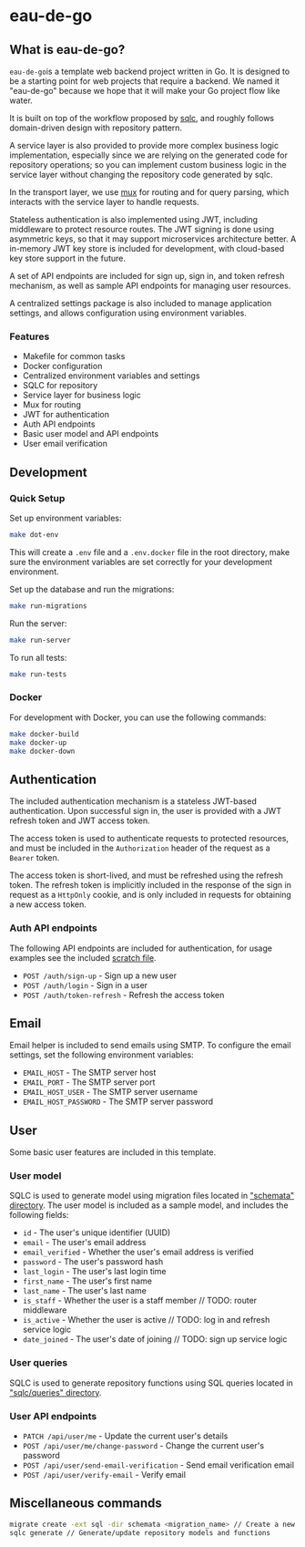 # eau-de-go

## What is eau-de-go?
`eau-de-go`is a template web backend project written in Go. 
It is designed to be a starting point for web projects that require a backend. 
We named it "eau-de-go" because we hope that it will make your Go project flow like water.

It is built on top of the workflow proposed by [sqlc](https://docs.sqlc.dev/en/latest/), 
and roughly follows domain-driven design with repository pattern.

A service layer is also provided to provide more complex business logic implementation, 
especially since we are relying on the generated code for repository operations; 
so you can implement custom business logic in the service layer without changing the repository code generated by sqlc.

In the transport layer, we use [mux](https://github.com/gorilla/mux) for routing and for query parsing, 
which interacts with the service layer to handle requests.

Stateless authentication is also implemented using JWT, including middleware to protect resource routes.
The JWT signing is done using asymmetric keys, so that it may support microservices architecture better.
A in-memory JWT key store is included for development, with cloud-based key store support in the future.

A set of API endpoints are included for sign up, sign in, and token refresh mechanism, 
as well as sample API endpoints for managing user resources.

A centralized settings package is also included to manage application settings, 
and allows configuration using environment variables.


### Features
- Makefile for common tasks
- Docker configuration
- Centralized environment variables and settings
- SQLC for repository
- Service layer for business logic
- Mux for routing
- JWT for authentication
- Auth API endpoints
- Basic user model and API endpoints
- User email verification


## Development

### Quick Setup
Set up environment variables:
```bash
make dot-env
```
This will create a `.env` file and a `.env.docker` file in the root directory, 
make sure the environment variables are set correctly for your development environment.

Set up the database and run the migrations:
```bash
make run-migrations
```

Run the server:
```bash
make run-server
```

To run all tests:
```bash
make run-tests
```

### Docker
For development with Docker, you can use the following commands:
```bash
make docker-build
make docker-up
make docker-down
```

## Authentication
The included authentication mechanism is a stateless JWT-based authentication. 
Upon successful sign in, the user is provided with a JWT refresh token and JWT access token.

The access token is used to authenticate requests to protected resources, 
and must be included in the `Authorization` header of the request as a `Bearer` token. 

The access token is short-lived, and must be refreshed using the refresh token. 
The refresh token is implicitly included in the response of the sign in request as a `HttpOnly` cookie, 
and is only included in requests for obtaining a new access token.


### Auth API endpoints
The following API endpoints are included for authentication, for usage examples see the included [scratch file](docs/api.http).
- `POST /auth/sign-up` - Sign up a new user
- `POST /auth/login` - Sign in a user
- `POST /auth/token-refresh` - Refresh the access token

## Email
Email helper is included to send emails using SMTP. To configure the email settings, set the following environment variables:
- `EMAIL_HOST` - The SMTP server host
- `EMAIL_PORT` - The SMTP server port
- `EMAIL_HOST_USER` - The SMTP server username
- `EMAIL_HOST_PASSWORD` - The SMTP server password

## User
Some basic user features are included in this template.

### User model
SQLC is used to generate model using migration files located in ["schemata" directory](schemata).
The user model is included as a sample model, and includes the following fields:
- `id` - The user's unique identifier (UUID)
- `email` - The user's email address
- `email_verified` - Whether the user's email address is verified
- `password` - The user's password hash
- `last_login` - The user's last login time
- `first_name` - The user's first name
- `last_name` - The user's last name
- `is_staff` - Whether the user is a staff member // TODO: router middleware
- `is_active` - Whether the user is active // TODO: log in and refresh service logic
- `date_joined` - The user's date of joining // TODO: sign up service logic

### User queries
SQLC is used to generate repository functions using SQL queries located in ["sqlc/queries" directory](sqlc/queries).

### User API endpoints
- `PATCH /api/user/me` - Update the current user's details
- `POST /api/user/me/change-password` - Change the current user's password
- `POST /api/user/send-email-verification` - Send email verification email
- `POST /api/user/verify-email` - Verify email

## Miscellaneous commands
```bash
migrate create -ext sql -dir schemata <migration_name> // Create a new migration
sqlc generate // Generate/update repository models and functions
```
